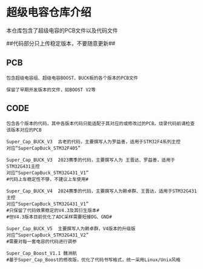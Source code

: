 # 超级电容仓库介绍
本仓库包含了超级电容的PCB文件以及代码文件

##代码部分只上传稳定版本，不要随意更新##
## PCB
    包含超级电容组、超级电容BOOST、BUCK板的各个版本的PCB文件

    保留了早期开发版本的文件，如BOOST V2等

## CODE
    包含各个版本的代码，其中各版本代码只能适配于其对应的或修改过的PCB，烧录代码前请检查该版本对应的PCB

    Super_Cap_BUCK_V3  古老的代码，主要撰写人为罗益善，适用于STM32F4系列主控
    对应“SuperCapBuck_STM32F405”

    Super_Cap_BUCK_V3  2023赛季的代码，主要撰写人为 王晋达、罗益善，适用于STM32G431主控
    对应“SuperCapBuck_STM32G431_V1”
    #代码上车稳定性不够，不建议上车使用#

    Super_Cap_BUCK_V4  2024赛季的代码，主要撰写人为赖卓群、王晋达，适用于STM32G431主控
    对应“SuperCapBuck_STM32G431_V1”
    #只保留了代码效果稳定的V4.3及其衍生版本#
    #但V4.3版本目前优化了ADC采样需要短接DG、GND#

    Super_Cap_BUCK_V5  主要撰写人为赖卓群，V4版本的升级版
    对应“SuperCapBuck_STM32G431_V2”
    #需要对每一套电容的代码进行调参

    Super_Cap_Boost_V1.1 魏洲航
    #基于Super_Cap_Boost的修改版，优化了代码书写格式，统一采用Linux/Unix风格
